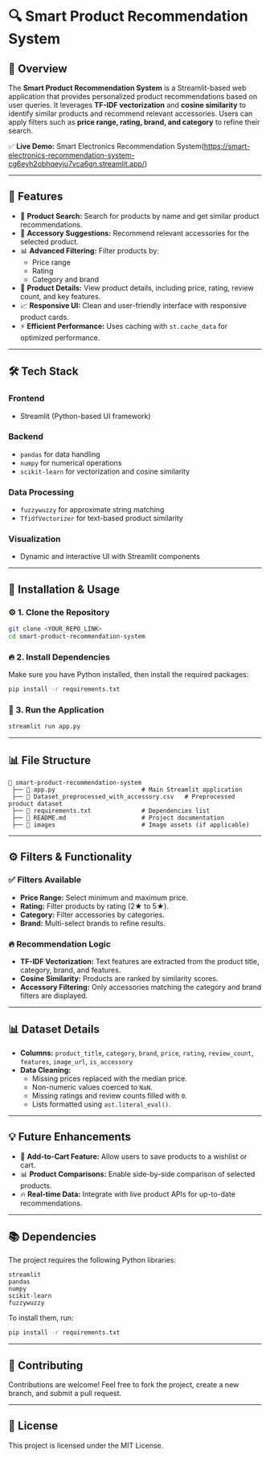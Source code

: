 
# 🔍 Smart Product Recommendation System

## 📌 Overview
The **Smart Product Recommendation System** is a Streamlit-based web application that provides personalized product recommendations based on user queries. It leverages **TF-IDF vectorization** and **cosine similarity** to identify similar products and recommend relevant accessories. Users can apply filters such as **price range, rating, brand, and category** to refine their search.

✅ **Live Demo:** Smart Electronics Recommendation System(https://smart-electronics-recommendation-system-cg6eyh2obhqeyju7vca6gn.streamlit.app/)

---

## 🚀 Features

- 🔎 **Product Search:** Search for products by name and get similar product recommendations.
- 🎯 **Accessory Suggestions:** Recommend relevant accessories for the selected product.
- 📊 **Advanced Filtering:** Filter products by:
    - Price range  
    - Rating  
    - Category and brand  
- 📄 **Product Details:** View product details, including price, rating, review count, and key features.
- 📈 **Responsive UI:** Clean and user-friendly interface with responsive product cards.
- ⚡ **Efficient Performance:** Uses caching with `st.cache_data` for optimized performance.

---

## 🛠️ Tech Stack

### **Frontend**
- Streamlit (Python-based UI framework)

### **Backend**
- `pandas` for data handling
- `numpy` for numerical operations
- `scikit-learn` for vectorization and cosine similarity

### **Data Processing**
- `fuzzywuzzy` for approximate string matching
- `TfidfVectorizer` for text-based product similarity

### **Visualization**
- Dynamic and interactive UI with Streamlit components

---

## 🔧 Installation & Usage

### ⚙️ 1. Clone the Repository
```bash
git clone <YOUR_REPO_LINK>
cd smart-product-recommendation-system
```

### 🔥 2. Install Dependencies
Make sure you have Python installed, then install the required packages:
```bash
pip install -r requirements.txt
```

### 🚀 3. Run the Application
```bash
streamlit run app.py
```

---

## 📊 File Structure
```
📂 smart-product-recommendation-system
 ├── 📄 app.py                        # Main Streamlit application
 ├── 📄 Dataset_preprocessed_with_accessory.csv   # Preprocessed product dataset
 ├── 📄 requirements.txt              # Dependencies list
 ├── 📄 README.md                     # Project documentation
 ├── 📂 images                        # Image assets (if applicable)
```

---

## ⚙️ Filters & Functionality

### ✅ Filters Available
- **Price Range:** Select minimum and maximum price.  
- **Rating:** Filter products by rating (2★ to 5★).  
- **Category:** Filter accessories by categories.  
- **Brand:** Multi-select brands to refine results.  

### 🔥 Recommendation Logic
- **TF-IDF Vectorization:** Text features are extracted from the product title, category, brand, and features.
- **Cosine Similarity:** Products are ranked by similarity scores.
- **Accessory Filtering:** Only accessories matching the category and brand filters are displayed.

---

## 📊 Dataset Details
- **Columns:** `product_title`, `category`, `brand`, `price`, `rating`, `review_count`, `features`, `image_url`, `is_accessory`
- **Data Cleaning:**
    - Missing prices replaced with the median price.
    - Non-numeric values coerced to `NaN`.
    - Missing ratings and review counts filled with `0`.
    - Lists formatted using `ast.literal_eval()`.

---

## 💡 Future Enhancements
- 🛒 **Add-to-Cart Feature:** Allow users to save products to a wishlist or cart.
- 📊 **Product Comparisons:** Enable side-by-side comparison of selected products.
- 🔥 **Real-time Data:** Integrate with live product APIs for up-to-date recommendations.

---

## 📚 Dependencies
The project requires the following Python libraries:
```
streamlit  
pandas  
numpy  
scikit-learn  
fuzzywuzzy  
```
To install them, run:
```bash
pip install -r requirements.txt
```

---

## 📩 Contributing
Contributions are welcome! Feel free to fork the project, create a new branch, and submit a pull request.

---

## 📜 License
This project is licensed under the MIT License.
